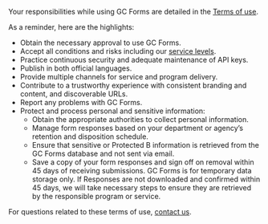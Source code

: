 Your responsibilities while using GC Forms are detailed in the [Terms of use](/en/terms-of-use).

As a reminder, here are the highlights:

- Obtain the necessary approval to use GC Forms.
- Accept all conditions and risks including our [service levels](/en/sla).
- Practice continuous security and adequate maintenance of API keys.
- Publish in both official languages.
- Provide multiple channels for service and program delivery.
- Contribute to a trustworthy experience with consistent branding and content, and discoverable URLs.
- Report any problems with GC Forms.
- Protect and process personal and sensitive information: &nbsp;
  - Obtain the appropriate authorities to collect personal information.
  - Manage form responses based on your department or agency’s retention and disposition schedule.
  - Ensure that sensitive or Protected B information is retrieved from the GC Forms database and not sent via email.
  - Save a copy of your form responses and sign off on removal within 45 days of receiving submissions. GC Forms is for temporary data storage only. If Responses are not downloaded and confirmed within 45 days, we will take necessary steps to ensure they are retrieved by the responsible program or service.

For questions related to these terms of use, [contact us](/en/contact).
